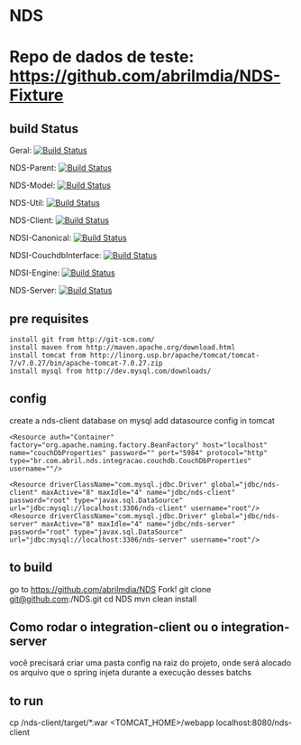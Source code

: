 NDS
===

Repo de dados de teste: https://github.com/abrilmdia/NDS-Fixture
============================================================

build Status
------------

Geral: [![Build Status](http://177.71.255.76:8080/jenkins/job/build/badge/icon)](http://177.71.255.76:8080/jenkins/job/build/)

NDS-Parent: [![Build Status](http://177.71.255.76:8080/jenkins/job/build/br.com.abril$nds/badge/icon)](http://177.71.255.76:8080/jenkins/job/build/br.com.abril$nds/)

NDS-Model: [![Build Status](http://177.71.255.76:8080/jenkins/job/build/br.com.abril$nds-model/badge/icon)](http://177.71.255.76:8080/jenkins/job/build/br.com.abril$nds-model/)

NDS-Util: [![Build Status](http://177.71.255.76:8080/jenkins/job/build/br.com.abril$nds-util/badge/icon)](http://177.71.255.76:8080/jenkins/job/build/br.com.abril$nds-util/)

NDS-Client: [![Build Status](http://177.71.255.76:8080/jenkins/job/build/br.com.abril$nds-client/badge/icon)](http://177.71.255.76:8080/jenkins/job/build/br.com.abril$nds-client/)

NDSI-Canonical: [![Build Status](http://177.71.255.76:8080/jenkins/job/build/br.com.abril$ndsi-canonical/badge/icon)](http://177.71.255.76:8080/jenkins/job/build/br.com.abril$ndsi-canonical/)

NDSI-CouchdbInterface: [![Build Status](http://177.71.255.76:8080/jenkins/job/build/br.com.discover$ndsi-couchdbinterface/badge/icon)](http://177.71.255.76:8080/jenkins/job/build/br.com.discover$ndsi-couchdbinterface/)

NDSI-Engine: [![Build Status](http://177.71.255.76:8080/jenkins/job/build/br.com.abril$ndsi-engine/badge/icon)](http://177.71.255.76:8080/jenkins/job/build/br.com.abril$ndsi-engine/)

NDS-Server: [![Build Status](http://177.71.255.76:8080/jenkins/job/build/br.com.abril$nds-server/badge/icon)](http://177.71.255.76:8080/jenkins/job/build/br.com.abril$nds-server/)


pre requisites
--------------

	install git from http://git-scm.com/
	install maven from http://maven.apache.org/download.html
	install tomcat from http://linorg.usp.br/apache/tomcat/tomcat-7/v7.0.27/bin/apache-tomcat-7.0.27.zip
	install mysql from http://dev.mysql.com/downloads/

config
------

create a nds-client database on mysql
add datasource config in tomcat

	<Resource auth="Container" factory="org.apache.naming.factory.BeanFactory" host="localhost" name="couchDbProperties" password="" port="5984" protocol="http" type="br.com.abril.nds.integracao.couchdb.CouchDbProperties" username=""/>
	
	<Resource driverClassName="com.mysql.jdbc.Driver" global="jdbc/nds-client" maxActive="8" maxIdle="4" name="jdbc/nds-client" password="root" type="javax.sql.DataSource" url="jdbc:mysql://localhost:3306/nds-client" username="root"/>    
	<Resource driverClassName="com.mysql.jdbc.Driver" global="jdbc/nds-server" maxActive="8" maxIdle="4" name="jdbc/nds-server" password="root" type="javax.sql.DataSource" url="jdbc:mysql://localhost:3306/nds-server" username="root"/>    


to build
--------

go to https://github.com/abrilmdia/NDS
Fork!
git clone git@github.com:<yourgithubuser>/NDS.git
cd NDS
mvn clean install


Como rodar o integration-client ou o integration-server
-------------------------------------------------------------
você precisará criar uma pasta config na raiz do projeto, onde será alocado os arquivo que o spring  injeta durante a execução desses batchs


to run
------

cp /nds-client/target/*.war <TOMCAT_HOME>/webapp
localhost:8080/nds-client
